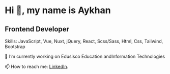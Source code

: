 # Hi 👋, my name is Aykhan

## Frontend Developer

Skills: JavaScript, Vue, Nuxt, jQuery, React, Scss/Sass, Html, Css, Tailwind, Bootstrap

🔭 I’m currently working on Edusisco Education andInformation Technologies

📫 How to reach me: [LinkedIn](https://www.linkedin.com/in/aykhan-sadiqov/).

<!--
**AyxanSadiqov/AyxanSadiqov** is a ✨ _special_ ✨ repository because its `README.md` (this file) appears on your GitHub profile.

Here are some ideas to get you started:

- 🔭 I’m currently working on ...
- 🌱 I’m currently learning ...
- 👯 I’m looking to collaborate on ...
- 🤔 I’m looking for help with ...
- 💬 Ask me about ...
- 📫 How to reach me: ...
- 😄 Pronouns: ...
- ⚡ Fun fact: ...
-->
